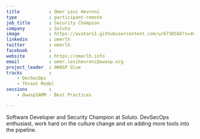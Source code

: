 ```yaml
---
title           : Omer Levi Hevroni
type            : participant-remote
job_title       : Security Champion
company         : Soluto
image           : https://avatars1.githubusercontent.com/u/6730584?s=400&u=f34cacad88d76dfbe242c8c4d08aa45f86810e3a&v=4
linkedin        : omerlh
twitter         : omerlh
facebook        : 
website         : https://omerlh.info
email           : omer.levihevroni@owasp.org
project_leader  : OWASP Glue
tracks          :
    - DevSecOps
    - Threat Model
sessions        :
    - OwaspSAMM - Best Practices

---
```


<!-- put more details about participant here -->

Software Developer and Security Champion at Soluto. 
DevSecOps enthusiast, work hard on the culture change and on adding more tools into the pipeline.
